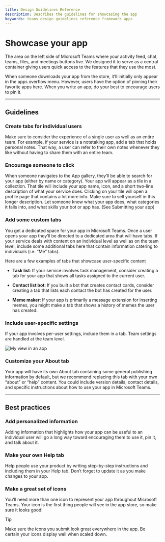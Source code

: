 ```yaml
---
title: Design Guidelines Reference
description: Describes the guidelines for showcasing the app
keywords: teams design guidelines reference framework apps
---
```

# Showcase your app

The area on the left side of Microsoft Teams where your activity feed, chat, teams, files, and meetings buttons live. We designed it to serve as a central container giving users quick access to the features that they use the most.

When someone downloads your app from the store, it’ll initially only appear in the apps overflow menu. However, users have the option of pinning their favorite apps here. When you write an app, do your best to encourage users to pin it.

---

## Guidelines

### Create tabs for individual users

Make sure to consider the experience of a single user as well as an entire team. For example, if your service is a notetaking app, add a tab that holds personal notes. That way, a user can refer to their own notes whenever they like without having to share them with an entire team.

### Encourage someone to click

When someone navigates to the App gallery, they’ll be able to search for your app (either by name or category). Your app will appear as a tile in a collection. That tile will include your app name, icon, and a short two-line description of what your service does. Clicking on your tile will open a profile page that contains a lot more info. Make sure to sell yourself in this longer description. Let someone know what your app does, what categories it falls into, and what skills your bot or app has. (See Submitting your app)

### Add some custom tabs

You get a dedicated space for your app in Microsoft Teams. Once a user opens your app they’ll be directed to a dedicated area that will have tabs. If your service deals with content on an individual level as well as on the team level, include some additional tabs here that contain information catering to individuals (i.e. “Me” tabs).

Here are a few examples of tabs that showcase user-specific content

* **Task list**: If your service involves task management, consider creating a tab for your app that shows all tasks assigned to the current user.

* **Contact list bot**: If you built a bot that creates contact cards, consider creating a tab that lists each contact the bot has created for the user.

* **Meme maker**: If your app is primarily a message extension for inserting memes, you might make a tab that shows a history of memes the user has created.

### Include user-specific settings

If your app involves per-user settings, include them in a tab. Team settings are handled at the team level.

![My view in an app](~/msteams-platform/assets/images/framework/framework_apps_my-view.png)

### Customize your About tab

Your app will have its own About tab containing some general publishing information by default, but we recommend replacing this tab with your own “about” or “help” content. You could include version details, contact details, and specific instructions about how to use your app in Microsoft Teams.

---

## Best practices

### Add personalized information

Adding information that highlights how your app can be useful to an individual user will go a long way toward encouraging them to use it, pin it, and talk about it.

### Make your own Help tab

Help people use your product by writing step-by-step instructions and including them in your Help tab. Don’t forget to update it as you make changes to your app.

### Make a great set of icons

You’ll need more than one icon to represent your app throughout Microsoft Teams. Your icon is the first thing people will see in the app store, so make sure it looks good!

> [!TIP]
> Make sure the icons you submit look great everywhere in the app. Be certain your icons display well when scaled down.
